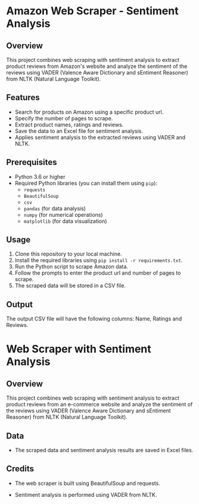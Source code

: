 # Amazon Web Scraper - Sentiment Analysis 

## Overview

This project combines web scraping with sentiment analysis to extract product reviews from Amazon's website and analyze the sentiment of the reviews using VADER (Valence Aware Dictionary and sEntiment Reasoner) from NLTK (Natural Language Toolkit).

## Features

- Search for products on Amazon using a specific product url.
- Specify the number of pages to scrape.
- Extract product names, ratings and reviews.
- Save the data to an Excel file for sentiment analysis.
- Applies sentiment analysis to the extracted reviews using VADER and NLTK.

## Prerequisites

- Python 3.6 or higher
- Required Python libraries (you can install them using `pip`):
  - `requests`
  - `BeautifulSoup`
  - `csv`
  - `pandas` (for data analysis)
  - `numpy` (for numerical operations)
  - `matplotlib` (for data visualization)

## Usage

1. Clone this repository to your local machine.
2. Install the required libraries using `pip install -r requirements.txt`.
3. Run the Python script to scrape Amazon data.
4. Follow the prompts to enter the product url and number of pages to scrape.
5. The scraped data will be stored in a CSV file.

## Output

The output CSV file will have the following columns:  Name, Ratings and Reviews.

# Web Scraper with Sentiment Analysis

## Overview

This project combines web scraping with sentiment analysis to extract product reviews from an e-commerce website and analyze the sentiment of the reviews using VADER (Valence Aware Dictionary and sEntiment Reasoner) from NLTK (Natural Language Toolkit).



## Data

- The scraped data and sentiment analysis results are saved in Excel files. 

## Credits

- The web scraper is built using BeautifulSoup and requests.

- Sentiment analysis is performed using VADER from NLTK.


